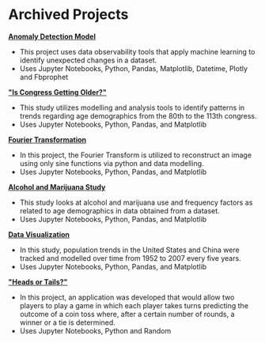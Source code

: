 <h1>Archived Projects</h1>


<b>[Anomaly Detection Model](https://github.com/andrew-disario/anomaly-detction-model/) </b>
- This project uses data observability tools that apply machine learning to identify unexpected changes in a dataset.
- Uses Jupyter Notebooks, Python, Pandas, Matplotlib, Datetime, Plotly and Fbprophet

<b>["Is Congress Getting Older?"](https://github.com/andrew-disario/is-congress-getting-older)</b>
- This study utilizes modelling and analysis tools to identify patterns in trends regarding age demographics from the 80th to the 113th congress.
- Uses Jupyter Notebooks, Python, Pandas, and Matplotlib

<b>[Fourier Transformation](https://github.com/andrew-disario/fourier-transformation) </b>
- In this project, the Fourier Transform is utilized to reconstruct an image using only sine functions via python and data modelling.
- Uses Jupyter Notebooks, Python, Pandas, and Matplotlib

<b>[Alcohol and Marijuana Study](https://github.com/andrew-disario/alcohol-and-marijuana-study)</b>
- This study looks at alcohol and marijuana use and frequency factors as related to age demographics in data obtained from a dataset.
- Uses Jupyter Notebooks, Python, Pandas, and Matplotlib

<b>[Data Visualization](https://github.com/andrew-disario/data-visualization)</b>
- In this study, population trends in the United States and China were tracked and modelled over time from 1952 to 2007 every five years.
- Uses Jupyter Notebooks, Python, Pandas, and Matplotlib

<b>["Heads or Tails?"](https://github.com/andrew-disario/heads-or-tails) </b>
- In this project, an application was developed that would allow two players to play a game in which each player takes turns predicting the outcome of a coin toss where, after a certain number of rounds, a winner or a tie is determined.
- Uses Jupyter Notebooks, Python and Random

